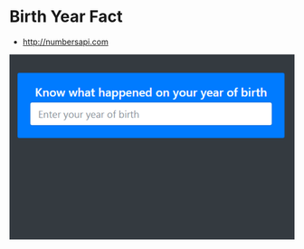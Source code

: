 # Birth Year Fact

- http://numbersapi.com

<img src="https://github.com/MohammedDeveloper/Birth-Year-Fact/blob/master/demo.PNG" />
